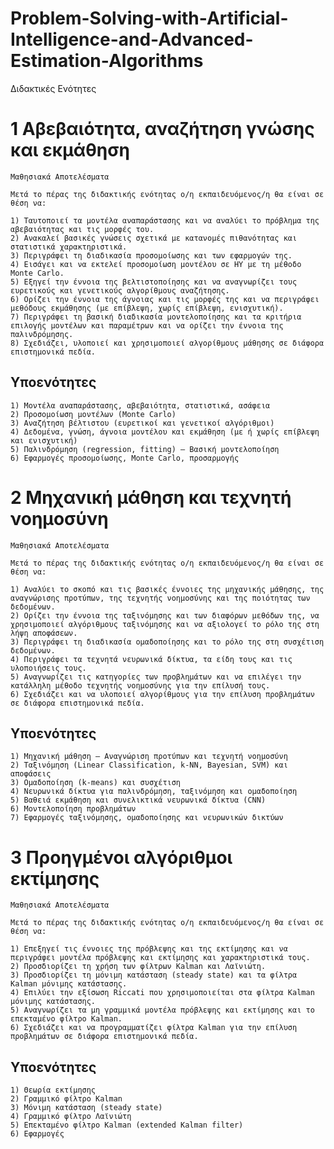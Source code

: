 # Problem-Solving-with-Artificial-Intelligence-and-Advanced-Estimation-Algorithms

 Διδακτικές Ενότητες

   # 1 Αβεβαιότητα, αναζήτηση γνώσης και εκμάθηση
    Μαθησιακά Αποτελέσματα

    Μετά το πέρας της διδακτικής ενότητας ο/η εκπαιδευόμενος/η θα είναι σε θέση να:

    1) Ταυτοποιεί τα μοντέλα αναπαράστασης και να αναλύει το πρόβλημα της αβεβαιότητας και τις μορφές του.
    2) Ανακαλεί βασικές γνώσεις σχετικά με κατανομές πιθανότητας και στατιστικά χαρακτηριστικά.
    3) Περιγράφει τη διαδικασία προσομοίωσης και των εφαρμογών της.
    4) Εισάγει και να εκτελεί προσομοίωση μοντέλου σε ΗΥ με τη μέθοδο Monte Carlo.
    5) Εξηγεί την έννοια της βελτιστοποίησης και να αναγνωρίζει τους ευρετικούς και γενετικούς αλγορίθμους αναζήτησης.
    6) Ορίζει την έννοια της άγνοιας και τις μορφές της και να περιγράφει μεθόδους εκμάθησης (με επίβλεψη, χωρίς επίβλεψη, ενισχυτική).
    7) Περιγράφει τη βασική διαδικασία μοντελοποίησης και τα κριτήρια επιλογής μοντέλων και παραμέτρων και να ορίζει την έννοια της παλινδρόμησης.
    8) Σχεδιάζει, υλοποιεί και χρησιμοποιεί αλγορίθμους μάθησης σε διάφορα επιστημονικά πεδία.
    
   ## Υποενότητες

    1) Μοντέλα αναπαράστασης, αβεβαιότητα, στατιστικά, ασάφεια
    2) Προσομοίωση μοντέλων (Monte Carlo)
    3) Αναζήτηση βέλτιστου (ευρετικοί και γενετικοί αλγόριθμοι)
    4) Δεδομένα, γνώση, άγνοια μοντέλου και εκμάθηση (με ή χωρίς επίβλεψη και ενισχυτική)
    5) Παλινδρόμηση (regression, fitting) – Βασική μοντελοποίηση
    6) Εφαρμογές προσομοίωσης, Monte Carlo, προσαρμογής
   # 2 Μηχανική μάθηση και τεχνητή νοημοσύνη
    Μαθησιακά Αποτελέσματα

    Μετά το πέρας της διδακτικής ενότητας ο/η εκπαιδευόμενος/η θα είναι σε θέση να:

    1) Αναλύει το σκοπό και τις βασικές έννοιες της μηχανικής μάθησης, της αναγνώρισης προτύπων, της τεχνητής νοημοσύνης και της ποιότητας των δεδομένων.
    2) Ορίζει την έννοια της ταξινόμησης και των διαφόρων μεθόδων της, να χρησιμοποιεί αλγόριθμους ταξινόμησης και να αξιολογεί το ρόλο της στη λήψη αποφάσεων.
    3) Περιγράφει τη διαδικασία ομαδοποίησης και το ρόλο της στη συσχέτιση δεδομένων.
    4) Περιγράφει τα τεχνητά νευρωνικά δίκτυα, τα είδη τους και τις υλοποιήσεις τους.
    5) Αναγνωρίζει τις κατηγορίες των προβλημάτων και να επιλέγει την κατάλληλη μέθοδο τεχνητής νοημοσύνης για την επίλυσή τους.
    6) Σχεδιάζει και να υλοποιεί αλγορίθμους για την επίλυση προβλημάτων σε διάφορα επιστημονικά πεδία.
    
   ## Υποενότητες

    1) Μηχανική μάθηση – Αναγνώριση προτύπων και τεχνητή νοημοσύνη
    2) Ταξινόμηση (Linear Classification, k-NN, Bayesian, SVM) και αποφάσεις
    3) Ομαδοποίηση (k-means) και συσχέτιση
    4) Νευρωνικά δίκτυα για παλινδρόμηση, ταξινόμηση και ομαδοποίηση
    5) Βαθειά εκμάθηση και συνελικτικά νευρωνικά δίκτυα (CNN)
    6) Μοντελοποίηση προβλημάτων
    7) Εφαρμογές ταξινόμησης, ομαδοποίησης και νευρωνικών δικτύων
   # 3 Προηγμένοι αλγόριθμοι εκτίμησης
    Μαθησιακά Αποτελέσματα

    Μετά το πέρας της διδακτικής ενότητας ο/η εκπαιδευόμενος/η θα είναι σε θέση να:

    1) Επεξηγεί τις έννοιες της πρόβλεψης και της εκτίμησης και να περιγράφει μοντέλα πρόβλεψης και εκτίμησης και χαρακτηριστικά τους.
    2) Προσδιορίζει τη χρήση των φίλτρων Kalman και Λαϊνιώτη.
    3) Προσδιορίζει τη μόνιμη κατάσταση (steady state) και τα φίλτρα Kalman μόνιμης κατάστασης.
    4) Επιλύει την εξίσωση Riccati που χρησιμοποιείται στα φίλτρα Kalman μόνιμης κατάστασης.
    5) Αναγνωρίζει τα μη γραμμικά μοντέλα πρόβλεψης και εκτίμησης και το επεκταμένο φίλτρο Kalman.
    6) Σχεδιάζει και να προγραμματίζει φίλτρα Kalman για την επίλυση προβλημάτων σε διάφορα επιστημονικά πεδία.
    
   ## Υποενότητες

    1) Θεωρία εκτίμησης
    2) Γραμμικό φίλτρο Kalman
    3) Μόνιμη κατάσταση (steady state)
    4) Γραμμικό φίλτρο Λαϊνιώτη
    5) Επεκταμένο φίλτρο Kalman (extended Kalman filter)
    6) Εφαρμογές
